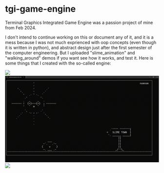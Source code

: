# tgi-game-engine

Terminal Graphics Integrated Game Engine was a passion project of mine from Feb 2024.

I don't intend to continue working on this or document any of it, and it is a mess because I was not much exprienced with oop concepts (even though it is written in python), and abstract design just after the first semester of the computer engineering. But I uploaded "slime_animation" and "walking_around" demos if you want see how it works, and test it. Here is some things that I created with the so-called engine:

![](gifs/collecter.gif)
![](gifs/slime.gif)
![](gifs/walking.gif)
